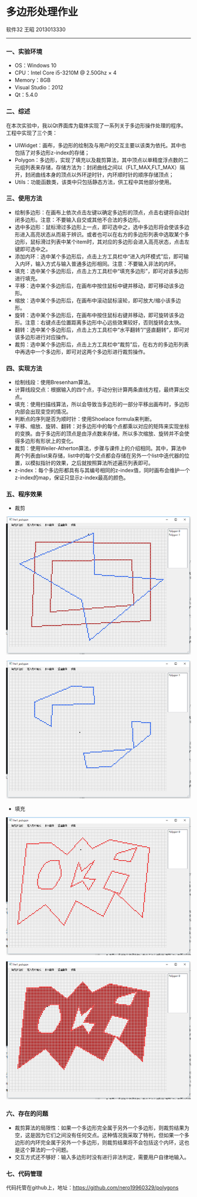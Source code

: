 # 多边形处理作业
软件32 王昭 2013013330
***

### 一、实验环境
* OS：Windows 10
* CPU：Intel Core i5-3210M @ 2.50Ghz × 4
* Memory：8GB
* Visual Studio：2012
* Qt：5.4.0

### 二、综述

在本次实验中，我以Qt界面库为载体实现了一系列关于多边形操作处理的程序。工程中实现了三个类：

* UIWidget：画布，多边形的绘制及与用户的交互主要以该类为依托。其中也包括了对多边形z-index的存储；
* Polygon：多边形，实现了填充以及裁剪算法，其中顶点以单精度浮点数的二元组列表来存储，存储方法为：封闭曲线之间以（FLT_MAX,FLT_MAX）隔开，封闭曲线本身的顶点以外环逆时针，内环顺时针的顺序存储顶点；
* Utils：功能函数类，该类中只包括静态方法，供工程中其他部分使用。

### 三、使用方法

* 绘制多边形：在画布上依次点击左键以确定多边形的顶点，点击右键将自动封闭多边形。注意：不要输入自交或其他不合法的多边形。
* 选中多边形：鼠标滑过多边形上一点，即可选中之，选中多边形将会使该多边形进入高亮状态从而易于辨识。或者也可以在右方的多边形列表中选取某个多边形，鼠标滑过列表中某个item时，其对应的多边形会进入高亮状态，点击左键即可选中之。
* 添加内环：选中某个多边形后，点击上方工具栏中“进入内环模式”后，即可输入内环，输入方式与输入普通多边形相同。注意：不要输入非法的内环。
* 填充：选中某个多边形后，点击上方工具栏中“填充多边形”，即可对该多边形进行填充。
* 平移：选中某个多边形后，在画布中按住鼠标中键并移动，即可移动该多边形。
* 缩放：选中某个多边形后，在画布中滚动鼠标滚轮，即可放大/缩小该多边形。
* 旋转：选中某个多边形后，在画布中按住鼠标右键并移动，即可旋转该多边形。注意：右键点击位置距离多边形中心远些效果较好，否则旋转会太快。
* 翻转：选中某个多边形后，点击上方工具栏中“水平翻转”/“竖直翻转”，即可对该多边形进行对应操作。
* 裁剪：选中某个多边形后，点击上方工具栏中“裁剪”后，在右方的多边形列表中再选中一个多边形，即可对这两个多边形进行裁剪操作。

### 四、实现方法

* 绘制线段：使用Bresenham算法。
* 计算线段交点：根据输入的四个点，手动分别计算两条直线方程，最终算出交点。
* 填充：使用扫描线算法，所以会导致当多边形的一部分平移出画布时，多边形内部会出现变空的情况。
* 判断点的序列是否为顺时针：使用Shoelace formula来判断。
* 平移、缩放、旋转、翻转：对多边形中的每个点都乘以对应的矩阵来实现坐标的变换。由于多边形的顶点是由浮点数来存储，所以多次缩放、旋转并不会使得多边形有形状上的变化。
* 裁剪：使用Weiler-Atherton算法，步骤与课件上的介绍相同。其中，算法中两个列表由list来存储，list中的每个交点都会存储在另外一个list中迭代器的位置，以模拟指针的效果，之后就按照算法所述遍历列表即可。
* z-index：每个多边形都具有与其编号相同的z-index值，同时画布会维护一个z-index的map，保证只显示z-index最高的颜色。

### 五、程序效果

* 裁剪

![填充1](/img/1.png)

![填充2](/img/2.png)

* 填充

![填充1](/img/3.png)

![填充2](/img/4.png)

### 六、存在的问题

* 裁剪算法的局限性：如果一个多边形完全属于另外一个多边形，则裁剪结果为空，这是因为它们之间没有任何交点。这种情况我采取了特判，但如果一个多边形的内环完全属于另外一个多边形，则裁剪结果将不会包括这个内环，这也是这个算法的一个问题。
* 交互方式还不够好：输入多边形时没有进行非法判定，需要用户自律地输入。

### 七、代码管理

代码托管在github上，地址：https://github.com/nero19960329/polygons